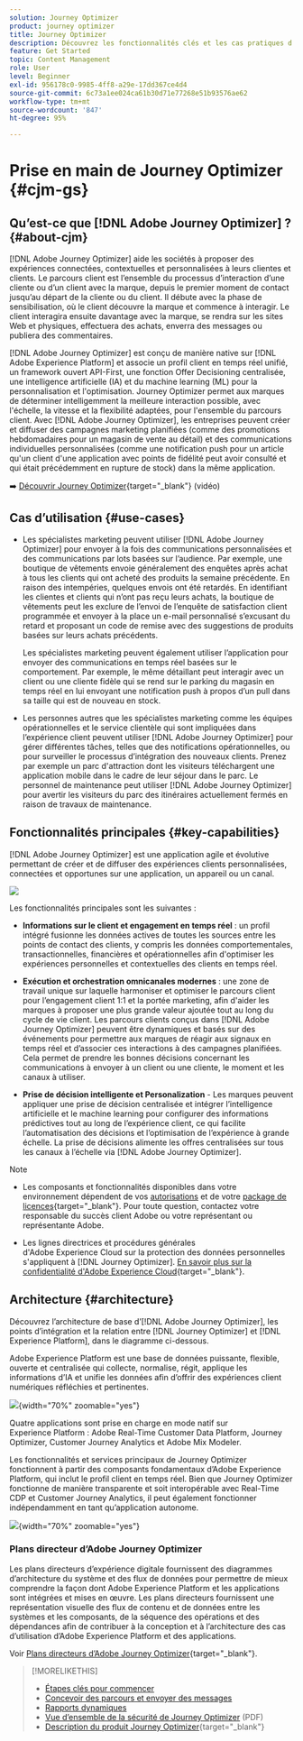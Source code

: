 ```yaml
---
solution: Journey Optimizer
product: journey optimizer
title: Journey Optimizer
description: Découvrez les fonctionnalités clés et les cas pratiques d’Adobe Journey Optimizer
feature: Get Started
topic: Content Management
role: User
level: Beginner
exl-id: 956178c0-9985-4ff8-a29e-17dd367ce4d4
source-git-commit: 6c73a1ee024ca61b30d71e77268e51b93576ae62
workflow-type: tm+mt
source-wordcount: '847'
ht-degree: 95%

---
```


# Prise en main de Journey Optimizer {#cjm-gs}

## Qu’est-ce que [!DNL Adobe Journey Optimizer] ?{#about-cjm}

[!DNL Adobe Journey Optimizer] aide les sociétés à proposer des expériences connectées, contextuelles et personnalisées à leurs clientes et clients. Le parcours client est l’ensemble du processus d’interaction d’une cliente ou d’un client avec la marque, depuis le premier moment de contact jusqu’au départ de la cliente ou du client. Il débute avec la phase de sensibilisation, où le client découvre la marque et commence à interagir. Le client interagira ensuite davantage avec la marque, se rendra sur les sites Web et physiques, effectuera des achats, enverra des messages ou publiera des commentaires.

[!DNL Adobe Journey Optimizer] est conçu de manière native sur [!DNL Adobe Experience Platform] et associe un profil client en temps réel unifié, un framework ouvert API-First, une fonction Offer Decisioning centralisée, une intelligence artificielle (IA) et du machine learning (ML) pour la personnalisation et l&#39;optimisation. Journey Optimizer permet aux marques de déterminer intelligemment la meilleure interaction possible, avec l&#39;échelle, la vitesse et la flexibilité adaptées, pour l&#39;ensemble du parcours client. Avec [!DNL Adobe Journey Optimizer], les entreprises peuvent créer et diffuser des campagnes marketing planifiées (comme des promotions hebdomadaires pour un magasin de vente au détail) et des communications individuelles personnalisées (comme une notification push pour un article qu&#39;un client d&#39;une application avec points de fidélité peut avoir consulté et qui était précédemment en rupture de stock) dans la même application.

➡️ [Découvrir Journey Optimizer](https://experienceleague.adobe.com/docs/journey-optimizer-learn/tutorials/introduction-to-journey-optimizer/introduction.html?lang=fr){target="_blank"} (vidéo)


<!-- Use [!DNL Adobe Journey Optimizer] to build multi-step customer journeys that initiate a sequence of interactions, offers, and messages across channels in real time. This approach ensures customers are engaged at the optimal moments based on their actions and relevant business signals. Learn how to build journeys in [this section](../building-journeys/journey-gs.md).

You can also create audience-based campaigns to send messages.-->


## Cas d’utilisation {#use-cases}

* Les spécialistes marketing peuvent utiliser [!DNL Adobe Journey Optimizer] pour envoyer à la fois des communications personnalisées et des communications par lots basées sur l’audience. Par exemple, une boutique de vêtements envoie généralement des enquêtes après achat à tous les clients qui ont acheté des produits la semaine précédente. En raison des intempéries, quelques envois ont été retardés. En identifiant les clientes et clients qui n’ont pas reçu leurs achats, la boutique de vêtements peut les exclure de l’envoi de l’enquête de satisfaction client programmée et envoyer à la place un e-mail personnalisé s’excusant du retard et proposant un code de remise avec des suggestions de produits basées sur leurs achats précédents.

  Les spécialistes marketing peuvent également utiliser l’application pour envoyer des communications en temps réel basées sur le comportement. Par exemple, le même détaillant peut interagir avec un client ou une cliente fidèle qui se rend sur le parking du magasin en temps réel en lui envoyant une notification push à propos d’un pull dans sa taille qui est de nouveau en stock.

* Les personnes autres que les spécialistes marketing comme les équipes opérationnelles et le service clientèle qui sont impliquées dans l’expérience client peuvent utiliser [!DNL Adobe Journey Optimizer] pour gérer différentes tâches, telles que des notifications opérationnelles, ou pour surveiller le processus d’intégration des nouveaux clients. Prenez par exemple un parc d&#39;attraction dont les visiteurs téléchargent une application mobile dans le cadre de leur séjour dans le parc. Le personnel de maintenance peut utiliser [!DNL Adobe Journey Optimizer] pour avertir les visiteurs du parc des itinéraires actuellement fermés en raison de travaux de maintenance.

## Fonctionnalités principales {#key-capabilities}

[!DNL Adobe Journey Optimizer] est une application agile et évolutive permettant de créer et de diffuser des expériences clients personnalisées, connectées et opportunes
sur une application, un appareil ou un canal.

![](assets/ajo-capabilities.png)

Les fonctionnalités principales sont les suivantes :

* **Informations sur le client et engagement en temps réel** : un profil intégré fusionne les données actives de toutes les sources entre les points de contact des clients, y compris les données comportementales, transactionnelles, financières et opérationnelles afin d&#39;optimiser les expériences personnelles et contextuelles des clients en temps réel.

* **Exécution et orchestration omnicanales modernes** : une zone de travail unique sur laquelle harmoniser et optimiser le parcours client pour l’engagement client 1:1 et la portée marketing, afin d&#39;aider les marques à proposer une plus grande valeur ajoutée tout au long du cycle de vie client. Les parcours clients conçus dans [!DNL Adobe Journey Optimizer] peuvent être dynamiques et basés sur des événements pour permettre aux marques de réagir aux signaux en temps réel et d’associer ces interactions à des campagnes planifiées. Cela permet de prendre les bonnes décisions concernant les communications à envoyer à un client ou une cliente, le moment et les canaux à utiliser.

* **Prise de décision intelligente et Personalization** - Les marques peuvent appliquer une prise de décision centralisée et intégrer l’intelligence artificielle et le machine learning pour configurer des informations prédictives tout au long de l’expérience client, ce qui facilite l’automatisation des décisions et l’optimisation de l’expérience à grande échelle. La prise de décisions alimente les offres centralisées sur tous les canaux à l’échelle via [!DNL Adobe Journey Optimizer].


>[!NOTE]
>
>* Les composants et fonctionnalités disponibles dans votre environnement dépendent de vos [autorisations](../administration/permissions.md) et de votre [package de licences](https://helpx.adobe.com/fr/legal/product-descriptions/adobe-journey-optimizer.html){target="_blank"}. Pour toute question, contactez votre responsable du succès client Adobe ou votre représentant ou représentante Adobe.
>
>* Les lignes directrices et procédures générales d&#39;Adobe Experience Cloud sur la protection des données personnelles s&#39;appliquent à [!DNL Journey Optimizer]. [En savoir plus sur la confidentialité d&#39;Adobe Experience Cloud](https://www.adobe.com/fr/privacy/experience-cloud.html){target="_blank"}.


## Architecture {#architecture}

Découvrez l’architecture de base d’[!DNL Adobe Journey Optimizer], les points d’intégration et la relation entre [!DNL Journey Optimizer] et [!DNL Experience Platform], dans le diagramme ci-dessous.

Adobe Experience Platform est une base de données puissante, flexible, ouverte et centralisée qui collecte, normalise, régit, applique les informations d’IA et unifie les données afin d’offrir des expériences client numériques réfléchies et pertinentes.

![](assets/ajo-aep-architecture-diagram.png){width="70%" zoomable="yes"}

Quatre applications sont prise en charge en mode natif sur Experience Platform : Adobe Real-Time Customer Data Platform, Journey Optimizer, Customer Journey Analytics et Adobe Mix Modeler.

Les fonctionnalités et services principaux de Journey Optimizer fonctionnent à partir des composants fondamentaux d’Adobe Experience Platform, qui inclut le profil client en temps réel. Bien que Journey Optimizer fonctionne de manière transparente et soit interopérable avec Real-Time CDP et Customer Journey Analytics, il peut également fonctionner indépendamment en tant qu’application autonome.

![](assets/ajo-architecture-diagram.png){width="70%" zoomable="yes"}


### Plans directeur d’Adobe Journey Optimizer

Les plans directeurs d’expérience digitale fournissent des diagrammes d’architecture du système et des flux de données pour permettre de mieux comprendre la façon dont Adobe Experience Platform et les applications sont intégrées et mises en œuvre. Les plans directeurs fournissent une représentation visuelle des flux de contenu et de données entre les systèmes et les composants, de la séquence des opérations et des dépendances afin de contribuer à la conception et à l’architecture des cas d’utilisation d’Adobe Experience Platform et des applications.

Voir [Plans directeurs d’Adobe Journey Optimizer](https://experienceleague.adobe.com/fr/docs/blueprints-learn/architecture/customer-journeys/journey-optimizer/journey-optimizer-overview){target="_blank"}.


>[!MORELIKETHIS]
>
>* [Étapes clés pour commencer](quick-start.md)
>* [Concevoir des parcours et envoyer des messages](../building-journeys/journey-gs.md)
>* [Rapports dynamiques](../reports/live-report.md)
>* [Vue d’ensemble de la sécurité de Journey Optimizer](https://www.adobe.com/content/dam/cc/en/security/pdfs/AJO_SecurityOverview.pdf) (PDF)
>* [Description du produit Journey Optimizer](https://helpx.adobe.com/fr/legal/product-descriptions/adobe-journey-optimizer.html){target="_blank"}
